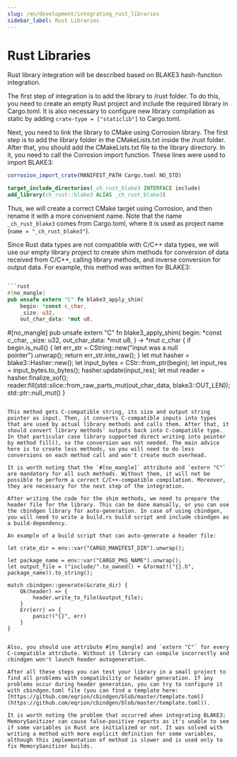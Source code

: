 ```yaml
---
slug: /en/development/integrating_rust_libraries
sidebar_label: Rust Libraries
---
```


# Rust Libraries

Rust library integration will be described based on BLAKE3 hash-function integration.

The first step of integration is to add the library to /rust folder. To do this, you need to create an empty Rust project and include the required library in Cargo.toml. It is also necessary to configure new library compilation as static by adding `crate-type = ["staticlib"]` ​​to Cargo.toml.

Next, you need to link the library to CMake using Corrosion library. The first step is to add the library folder in the CMakeLists.txt inside the /rust folder. After that, you should add the CMakeLists.txt file to the library directory. In it, you need to call the Corrosion import function. These lines were used to import BLAKE3:

```CMake
corrosion_import_crate(MANIFEST_PATH Cargo.toml NO_STD)

target_include_directories(_ch_rust_blake3 INTERFACE include)
add_library(ch_rust::blake3 ALIAS _ch_rust_blake3)
```

Thus, we will create a correct CMake target using Corrosion, and then rename it with a more convenient name. Note that the name `_ch_rust_blake3` comes from Cargo.toml, where it is used as project name (`name = "_ch_rust_blake3"`).

Since Rust data types are not compatible with C/C++ data types, we will use our empty library project to create shim methods for conversion of data received from C/C++, calling library methods, and inverse conversion for output data. For example, this method was written for BLAKE3:

```rust

```rust
#[no_mangle]
pub unsafe extern "C" fn blake3_apply_shim(
    begin: *const c_char,
    _size: u32,
    out_char_data: *mut u8,
```
#[no_mangle]
pub unsafe extern "C" fn blake3_apply_shim(
    begin: *const c_char,
    _size: u32,
    out_char_data: *mut u8,
) -> *mut c_char {
    if begin.is_null() {
        let err_str = CString::new("input was a null pointer").unwrap();
        return err_str.into_raw();
    }
    let mut hasher = blake3::Hasher::new();
    let input_bytes = CStr::from_ptr(begin);
    let input_res = input_bytes.to_bytes();
    hasher.update(input_res);
    let mut reader = hasher.finalize_xof();
    reader.fill(std::slice::from_raw_parts_mut(out_char_data, blake3::OUT_LEN));
    std::ptr::null_mut()
}
```

This method gets C-compatible string, its size and output string pointer as input. Then, it converts C-compatible inputs into types that are used by actual library methods and calls them. After that, it should convert library methods' outputs back into C-compatible type. In that particular case library supported direct writing into pointer by method fill(), so the conversion was not needed. The main advice here is to create less methods, so you will need to do less conversions on each method call and won't create much overhead.

It is worth noting that the `#[no_mangle]` attribute and `extern "C"` are mandatory for all such methods. Without them, it will not be possible to perform a correct C/C++-compatible compilation. Moreover, they are necessary for the next step of the integration.

After writing the code for the shim methods, we need to prepare the header file for the library. This can be done manually, or you can use the cbindgen library for auto-generation. In case of using cbindgen, you will need to write a build.rs build script and include cbindgen as a build-dependency.

An example of a build script that can auto-generate a header file:

```
    let crate_dir = env::var("CARGO_MANIFEST_DIR").unwrap();

    let package_name = env::var("CARGO_PKG_NAME").unwrap();
    let output_file = ("include/".to_owned() + &format!("{}.h", package_name)).to_string();

    match cbindgen::generate(&crate_dir) {
        Ok(header) => {
            header.write_to_file(&output_file);
        }
        Err(err) => {
            panic!("{}", err)
        }
    }
```

Also, you should use attribute #[no_mangle] and `extern "C"` for every C-compatible attribute. Without it library can compile incorrectly and cbindgen won't launch header autogeneration.

After all these steps you can test your library in a small project to find all problems with compatibility or header generation. If any problems occur during header generation, you can try to configure it with cbindgen.toml file (you can find a template here: [https://github.com/eqrion/cbindgen/blob/master/template.toml](https://github.com/eqrion/cbindgen/blob/master/template.toml)).

It is worth noting the problem that occurred when integrating BLAKE3:
MemorySanitizer can cause false-positive reports as it's unable to see if some variables in Rust are initialized or not. It was solved with writing a method with more explicit definition for some variables, although this implementation of method is slower and is used only to fix MemorySanitizer builds.
